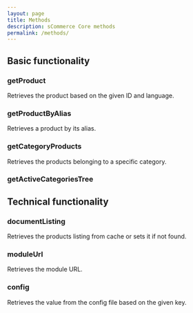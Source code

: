 ```yaml
---
layout: page
title: Methods
description: sCommerce Core methods
permalink: /methods/
---
```


## Basic functionality

### getProduct

Retrieves the product based on the given ID and language.

### getProductByAlias

Retrieves a product by its alias.

### getCategoryProducts

Retrieves the products belonging to a specific category.

### getActiveCategoriesTree

## Technical functionality

### documentListing

Retrieves the products listing from cache or sets it if not found.

### moduleUrl

Retrieves the module URL.

### config

Retrieves the value from the config file based on the given key.